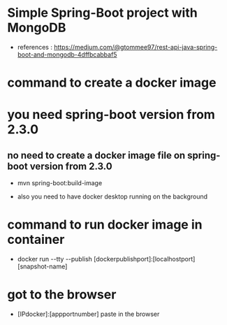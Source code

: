 # Simple Spring-Boot project with MongoDB
- references : https://medium.com/@gtommee97/rest-api-java-spring-boot-and-mongodb-4dffbcabbaf5

# command to create a docker image 
# you need spring-boot version from 2.3.0
## no need to create a docker image file on spring-boot version from 2.3.0

- mvn spring-boot:build-image

- also you need to have docker desktop running on the background

# command to run docker image in container
- docker run --tty --publish [dockerpublishport]:[localhostport] [snapshot-name]
  
# got to the browser 
-  [IPdocker]:[appportnumber] paste in the browser
